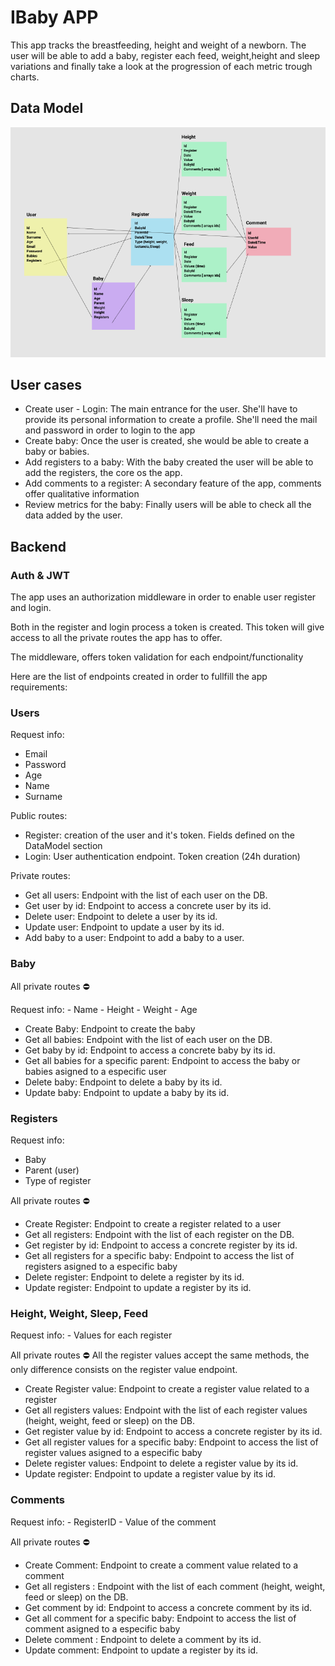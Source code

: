# IBaby APP
This app tracks the breastfeeding, height and weight of a newborn. 
The user will be able to add a baby, register each feed, weight,height and sleep variations and finally take a look at the progression of each metric trough charts.

## Data Model
![Css Compiling route](./doc/datamodel.png)

## User cases
 - Create user - Login: The main entrance for the user. She'll have to provide its personal information to create a profile. She'll need the mail and password in order to login to the app 
 - Create baby: Once the user is created, she would be able to create a baby or babies.
 - Add registers to a baby: With the baby created the user will be able to add the registers, the core os the app.
 - Add comments to a register: A secondary feature of the app, comments offer qualitative information
 - Review metrics for the baby: Finally users will be able to check all the data added by the user.
## Backend

### Auth & JWT
The app uses an authorization middleware in order to enable user register and login.

Both in the register and login process a token is created. This token will give access to all the private routes the app has to offer.

The middleware, offers  token validation for each endpoint/functionality

Here are the list of endpoints created in order to fullfill the app requirements:



### Users

Request info:
- Email
- Password
- Age
- Name
- Surname

Public routes:
- Register: creation of the user and it's token. Fields defined on the DataModel section
- Login: User authentication endpoint. Token creation (24h duration)

Private routes:
- Get all users: Endpoint with the list of each user on the DB.
- Get user by id: Endpoint to access a concrete user by its id.
- Delete user: Endpoint to delete a user by its id.
- Update user: Endpoint to update a user by its id.
- Add baby to a user: Endpoint to add a baby to a user. 

### Baby
All private routes ⛔️

Request info:
    - Name
    - Height
    - Weight
    - Age

- Create Baby: Endpoint to create the baby
- Get all babies: Endpoint with the list of each user on the DB.
- Get baby by id: Endpoint to access a concrete baby by its id.
- Get all babies for a specific parent: Endpoint to access the baby or babies asigned to a especific user
- Delete baby: Endpoint to delete a baby by its id.
- Update baby: Endpoint to update a baby by its id.

### Registers

Request info:
- Baby
- Parent (user)
- Type of register

All private routes ⛔️ 
- Create Register: Endpoint to create a register related to a user
- Get all registers: Endpoint with the list of each register on the DB.
- Get register by id: Endpoint to access a concrete register by its id.
- Get all registers for a specific baby: Endpoint to access the list of registers asigned to a especific baby
- Delete register: Endpoint to delete a register by its id.
- Update register: Endpoint to update a register by its id.

### Height, Weight, Sleep, Feed

Request info:
    - Values for each register

All private routes ⛔️
All the register values accept the same methods, the only difference consists on the register value endpoint.

- Create Register value: Endpoint to create a register value related to a register
- Get all registers values: Endpoint with the list of each register values (height, weight, feed or sleep) on the DB.
- Get register value by id: Endpoint to access a concrete register by its id.
- Get all register values for a specific baby: Endpoint to access the list of register values asigned to a especific baby
- Delete register values: Endpoint to delete a register value by its id.
- Update register: Endpoint to update a register value by its id.

### Comments

Request info:
    - RegisterID
    - Value of the comment

All private routes ⛔️


- Create Comment: Endpoint to create a comment value related to a comment
- Get all registers : Endpoint with the list of each comment  (height, weight, feed or sleep) on the DB.
- Get comment  by id: Endpoint to access a concrete comment by its id.
- Get all comment  for a specific baby: Endpoint to access the list of comment  asigned to a especific baby
- Delete comment : Endpoint to delete a comment  by its id.
- Update comment: Endpoint to update a register  by its id.

